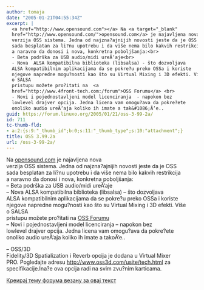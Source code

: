 ```yaml
---
author: tomaja
date: "2005-01-21T04:55:34Z"
excerpt: |
  <a href="http://www.opensound.com"></a> Na <a target="_blank"
  href="http://www.opensound.com/">opensound.com</a> je najavljena nova
  verzija OSS sistema. Jedna od najzna?ajnijih novosti jeste da je OSS
  sada besplatan za li?nu upotrebu i da više nema bilo kakvih restrikcija
  a naravno da donosi i nova, konkretna poboljšanja:<br>
  - Beta podrška za USB audio/midi ureÄ‘aje<br>
  - Nova  ALSA kompatibilna biblioteka (libsalsa) - što dozvoljava
  ALSA kompatibilnim aplikacijama da se pokre?u preko OSSa i koriste
  njegove napredne mogu?nosti kao što su Virtual Mixing i 3D efekti. Više
  o SALSA
  pristupu možete pro?itati na  <a
  href="http://www.4front-tech.com:/forum">OSS Forumu</a> <br>
  - Novi i pojednostavljeni model licenciranja  - napokon bez
  lowlevel drajver opcija. Jedna licena vam omogu?ava da pokre?ete
  onoliko audio ureÄ‘aja koliko ih imate a tak&#1086;Ä‘e..
guid: https://forum.linuxo.org/2005/01/21/oss-3-99-2a/
id: 711
tc-thumb-fld:
- a:2:{s:9:"_thumb_id";b:0;s:11:"_thumb_type";s:10:"attachment";}
title: OSS 3.99.2a
url: /oss-3-99-2a/
---
```

[](http://www.opensound.com) Na <a target="_blank"
href="http://www.opensound.com/">opensound.com</a> je najavljena nova  
verzija OSS sistema. Jedna od najzna?ajnijih novosti jeste da je OSS  
sada besplatan za li?nu upotrebu i da više nema bilo kakvih restrikcija  
a naravno da donosi i nova, konkretna poboljšanja:  
&#8211; Beta podrška za USB audio/midi ureÄ‘aje  
&#8211; Nova ALSA kompatibilna biblioteka (libsalsa) &#8211; što dozvoljava  
ALSA kompatibilnim aplikacijama da se pokre?u preko OSSa i koriste  
njegove napredne mogu?nosti kao što su Virtual Mixing i 3D efekti. Više  
o SALSA  
pristupu možete pro?itati na [OSS Forumu](http://www.4front-tech.com:/forum)  
&#8211; Novi i pojednostavljeni model licenciranja &#8211; napokon bez  
lowlevel drajver opcija. Jedna licena vam omogu?ava da pokre?ete  
onoliko audio ureÄ‘aja koliko ih imate a tak&#1086;Ä‘e..<!--break-->

  
&#8211; OSS/3D  
Fidelity/3D Spatialization i Reverb opcija je dodana u Virtual Mixer  
PRO. Pogledajte adresu http://www.oss3d.com/usite/tech.html za  
specifikacije.Ina?e ova opcija radi na svim zvu?nim karticama.

[Креирај тему форума везану за овај текст](https://linuxo.org/nova-tema-na-forumu/?se_pid=711)